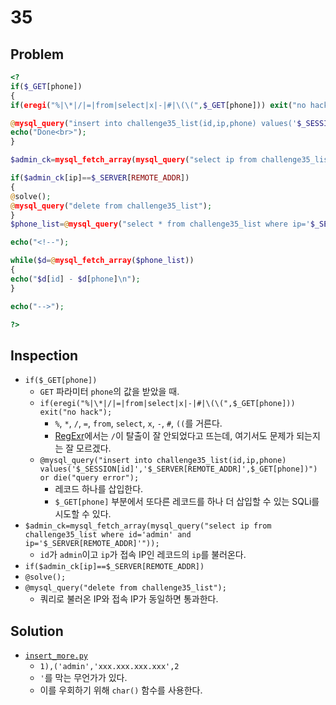 # 35

## Problem
```php
<?
if($_GET[phone])
{
if(eregi("%|\*|/|=|from|select|x|-|#|\(\(",$_GET[phone])) exit("no hack");

@mysql_query("insert into challenge35_list(id,ip,phone) values('$_SESSION[id]','$_SERVER[REMOTE_ADDR]',$_GET[phone])") or die("query error");
echo("Done<br>");
}

$admin_ck=mysql_fetch_array(mysql_query("select ip from challenge35_list where id='admin' and ip='$_SERVER[REMOTE_ADDR]'"));

if($admin_ck[ip]==$_SERVER[REMOTE_ADDR])
{
@solve();
@mysql_query("delete from challenge35_list");
}
$phone_list=@mysql_query("select * from challenge35_list where ip='$_SERVER[REMOTE_ADDR]'");

echo("<!--");

while($d=@mysql_fetch_array($phone_list))
{
echo("$d[id] - $d[phone]\n");
}

echo("-->");

?>
```

## Inspection
* `if($_GET[phone])`
	- `GET` 파라미터 `phone`의 값을 받았을 때.
	- `if(eregi("%|\*|/|=|from|select|x|-|#|\(\(",$_GET[phone])) exit("no hack");`
		+ `%`, `*`, `/`, `=`, `from`, `select`, `x`, `-`, `#`, `((`를 거른다.
		+ [RegExr](https://regexr.com/)에서는 `/`이 탈출이 잘 안되었다고 뜨는데, 여기서도 문제가 되는지는 잘 모르겠다.
	- `@mysql_query("insert into challenge35_list(id,ip,phone) values('$_SESSION[id]','$_SERVER[REMOTE_ADDR]',$_GET[phone])") or die("query error");`
		+ 레코드 하나를 삽입한다.
		+ `$_GET[phone]` 부분에서 또다른 레코드를 하나 더 삽입할 수 있는 SQLi를 시도할 수 있다.
* `$admin_ck=mysql_fetch_array(mysql_query("select ip from challenge35_list where id='admin' and ip='$_SERVER[REMOTE_ADDR]'"));`
	- `id`가 `admin`이고 `ip`가 접속 IP인 레코드의 `ip`를 불러온다.
* `if($admin_ck[ip]==$_SERVER[REMOTE_ADDR])`
* `@solve();`
* `@mysql_query("delete from challenge35_list");`
	- 쿼리로 불러온 IP와 접속 IP가 동일하면 통과한다.

## Solution
* [`insert_more.py`](./insert_more.py)
	- `1),('admin','xxx.xxx.xxx.xxx',2`
	- `'`를 막는 무언가가 있다.
	- 이를 우회하기 위해 `char()` 함수를 사용한다.